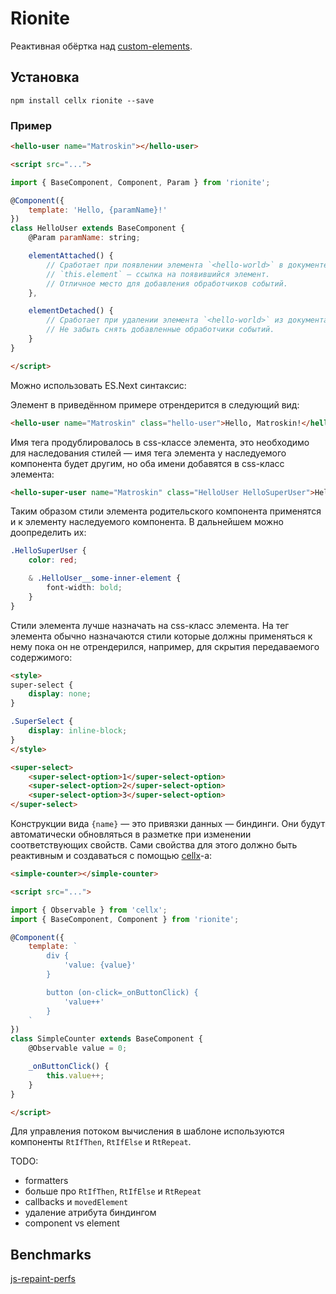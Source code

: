 # Rionite

Реактивная обёртка над [custom-elements](https://www.w3.org/TR/custom-elements/).

## Установка

```
npm install cellx rionite --save
```

### Пример

```html
<hello-user name="Matroskin"></hello-user>

<script src="...">

import { BaseComponent, Component, Param } from 'rionite';

@Component({
    template: 'Hello, {paramName}!'
})
class HelloUser extends BaseComponent {
    @Param paramName: string;

    elementAttached() {
        // Сработает при появлении элемента `<hello-world>` в документе.
        // `this.element` — ссылка на появившийся элемент.
        // Отличное место для добавления обработчиков событий.
    },

    elementDetached() {
        // Сработает при удалении элемента `<hello-world>` из документа.
        // Не забыть снять добавленные обработчики событий.
    }
}

</script>
```

Можно использовать ES.Next синтаксис:

Элемент в приведённом примере отрендерится в следующий вид:
```html
<hello-user name="Matroskin" class="hello-user">Hello, Matroskin!</hello-user>
```

Имя тега продублировалось в css-классе элемента, это необходимо для наследования стилей — имя тега элемента у наследуемого компонента будет другим, но оба имени добавятся в css-класс элемента:
```html
<hello-super-user name="Matroskin" class="HelloUser HelloSuperUser">Hello, Matroskin!</hello-super-user>
```
Таким образом стили элемента родительского компонента применятся и к элементу наследуемого компонента. В дальнейшем можно доопределить их:
```css
.HelloSuperUser {
    color: red;

    & .HelloUser__some-inner-element {
        font-width: bold;
    }
}
```

Стили элемента лучше назначать на css-класс элемента. На тег элемента обычно назначаются стили которые должны применяться к нему пока он не отрендерился, например, для скрытия передаваемого содержимого:
```html
<style>
super-select {
    display: none;
}

.SuperSelect {
    display: inline-block;
}
</style>

<super-select>
    <super-select-option>1</super-select-option>
    <super-select-option>2</super-select-option>
    <super-select-option>3</super-select-option>
</super-select>
```

Конструкции вида `{name}` — это привязки данных — биндинги. Они будут автоматически обновляться в разметке при изменении соответствующих свойств. Сами свойства для этого должно быть реактивным и создаваться с помощью [cellx](https://github.com/Riim/cellx)-а:
```html
<simple-counter></simple-counter>

<script src="...">

import { Observable } from 'cellx';
import { BaseComponent, Component } from 'rionite';

@Component({
    template: `
        div {
            'value: {value}'
        }

        button (on-click=_onButtonClick) {
            'value++'
        }
    `
})
class SimpleCounter extends BaseComponent {
    @Observable value = 0;

    _onButtonClick() {
        this.value++;
    }
}

</script>
```

Для управления потоком вычисления в шаблоне используются компоненты `RtIfThen`, `RtIfElse` и `RtRepeat`.

TODO:
- formatters
- больше про `RtIfThen`, `RtIfElse` и `RtRepeat`
- callbacks и `movedElement`
- удаление атрибута биндингом
- component vs element

## Benchmarks

[js-repaint-perfs](http://mathieuancelin.github.io/js-repaint-perfs/)
